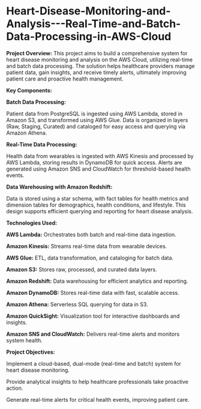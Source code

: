 # Heart-Disease-Monitoring-and-Analysis---Real-Time-and-Batch-Data-Processing-in-AWS-Cloud

**Project Overview:** This project aims to build a comprehensive system for heart disease monitoring and analysis on the AWS Cloud, utilizing real-time and batch data processing. The solution helps healthcare providers manage patient data, gain insights, and receive timely alerts, ultimately improving patient care and proactive health management.

**Key Components:**

**Batch Data Processing:**

Patient data from PostgreSQL is ingested using AWS Lambda, stored in Amazon S3, and transformed using AWS Glue.
Data is organized in layers (Raw, Staging, Curated) and cataloged for easy access and querying via Amazon Athena.

**Real-Time Data Processing:**

Health data from wearables is ingested with AWS Kinesis and processed by AWS Lambda, storing results in DynamoDB for quick access.
Alerts are generated using Amazon SNS and CloudWatch for threshold-based health events.

**Data Warehousing with Amazon Redshift:**

Data is stored using a star schema, with fact tables for health metrics and dimension tables for demographics, health conditions, and lifestyle.
This design supports efficient querying and reporting for heart disease analysis.

**Technologies Used:**

**AWS Lambda:** Orchestrates both batch and real-time data ingestion.

**Amazon Kinesis:** Streams real-time data from wearable devices.

**AWS Glue:** ETL, data transformation, and cataloging for batch data.

**Amazon S3:** Stores raw, processed, and curated data layers.

**Amazon Redshift:** Data warehousing for efficient analytics and reporting.

**Amazon DynamoDB:** Stores real-time data with fast, scalable access.

**Amazon Athena:** Serverless SQL querying for data in S3.

**Amazon QuickSight:** Visualization tool for interactive dashboards and insights.

**Amazon SNS and CloudWatch:** Delivers real-time alerts and monitors system health.

**Project Objectives:**

Implement a cloud-based, dual-mode (real-time and batch) system for heart disease monitoring.

Provide analytical insights to help healthcare professionals take proactive action.

Generate real-time alerts for critical health events, improving patient care.

